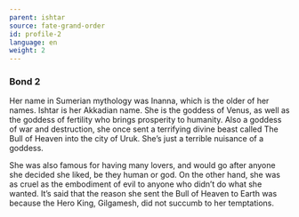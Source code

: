 ```yaml
---
parent: ishtar
source: fate-grand-order
id: profile-2
language: en
weight: 2
---
```


### Bond 2

Her name in Sumerian mythology was Inanna, which is the older of her names. Ishtar is her Akkadian name.
She is the goddess of Venus, as well as the goddess of fertility who brings prosperity to humanity.
Also a goddess of war and destruction, she once sent a terrifying divine beast called The Bull of Heaven into the city of Uruk. She’s just a terrible nuisance of a goddess.

She was also famous for having many lovers, and would go after anyone she decided she liked, be they human or god.
On the other hand, she was as cruel as the embodiment of evil to anyone who didn’t do what she wanted.
It’s said that the reason she sent the Bull of Heaven to Earth was because the Hero King, Gilgamesh, did not succumb to her temptations.
